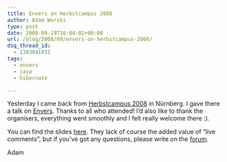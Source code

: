```yaml
---
title: Envers on Herbstcampus 2008
author: Adam Warski
type: post
date: 2008-09-19T16:04:02+00:00
url: /blog/2008/09/envers-on-herbstcampus-2008/
dsq_thread_id:
  - 1383041031
tags:
  - envers
  - java
  - hibernate

---
```

Yesterday I came back from [Herbstcampus 2008][1] in Nürnberg. I gave there a talk on [Envers][2]. Thanks to all who attended! I&#8217;d also like to thank the organisers, everything went smoothly and I felt really welcome there :).

You can find the slides [here][3]. They lack of course the added value of &#8220;live comments&#8221;, but if you&#8217;ve got any questions, please write on the [forum][4].

Adam

 [1]: http://www.herbstcampus.de/
 [2]: http://www.jboss.org/envers
 [3]: http://www.jboss.org/envers/downloads/presentations
 [4]: http://www.jboss.com/index.html?module=bb&op=viewforum&f=283
